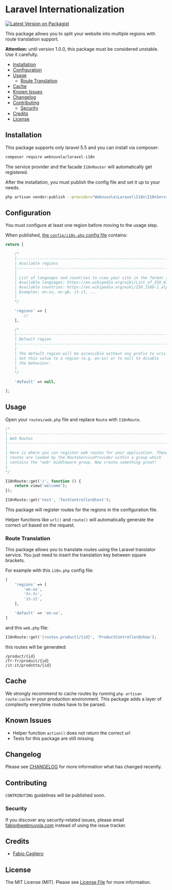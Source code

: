 # Laravel Internationalization
[![Latest Version on Packagist](https://img.shields.io/packagist/v/webnuvola/laravel-i18n.svg?style=flat-square)](https://github.com/webnuvola/laravel-i18n)

This package allows you to split your website into multiple regions with route translation support.

**Attention:** until version 1.0.0, this package must be considered unstable. Use it carefully.

* [Installation](#installation)
* [Configuration](#configuration)
* [Usage](#usage)
  * [Route Translation](#route-translation)
* [Cache](#cache)
* [Known Issues](#known-issues)
* [Changelog](#changelog)
* [Contributing](#contributing)
  * [Security](#security)
* [Credits](#credits)
* [License](#license)

## Installation
This package supports only laravel 5.5 and you can install via composer:

``` bash
composer require webnuvola/laravel-i18n
```

The service provider and the facade `I18nRouter` will automatically get registered.

After the installation, you must publish the config file and set it up to your needs.

```bash
php artisan vendor:publish --provider="Webnuvola\Laravel\I18n\I18nServiceProvider" --tag="config"
```

## Configuration
You must configure at least one region before moving to the usage step.

When published, [the `config/i18n.php` config file](config/i18n.php) contains:

```php
return [

    /*
    |--------------------------------------------------------------------------
    | Available regions
    |--------------------------------------------------------------------------
    |
    | List of languages and countries to view your site in the format {language}-{country}.
    | Available languages: https://en.wikipedia.org/wiki/List_of_ISO_639-1_codes
    | Available countries: https://en.wikipedia.org/wiki/ISO_3166-1_alpha-2
    | Examples: en-us, en-gb, it-it, ...
    |
    */

    'regions' => [
        //
    ],

    /*
    |--------------------------------------------------------------------------
    | Default region
    |--------------------------------------------------------------------------
    |
    | The default region will be accessible without any prefix to uris.
    | Set this value to a region (e.g. en-us) or to null to disable
    | the behaviour.
    |
    */

    'default' => null,

];
```

## Usage
Open your `routes/web.php` file and replace `Route` with `I18nRoute`.

```php
/*
|--------------------------------------------------------------------------
| Web Routes
|--------------------------------------------------------------------------
|
| Here is where you can register web routes for your application. These
| routes are loaded by the RouteServiceProvider within a group which
| contains the "web" middleware group. Now create something great!
|
*/

I18nRoute::get('/', function () {
    return view('welcome');
});

I18nRoute::get('test', 'TestController@test');
```

This package will register routes for the regions in the configuration file.

Helper functions like `url()` and `route()` will automatically generate the correct url
based on the request.

### Route Translation
This package allows you to translate routes using the Laravel translator service.
You just need to insert the translation key between square brackets.

For example with this `i18n.php` config file:

```php
[
    'regions' => [
        'en-us',
        'fr-fr',
        'it-it',
    ],
    
    'default' => 'en-us',
]
```

and this `web.php` file:

```php
I18nRoute::get('[routes.product]/{id}', 'ProductController@show');
```
this routes will be generated:
```text
/product/{id}
/fr-fr/produit/{id}
/it-it/prodotto/{id}
```

## Cache
We strongly recommend to cache routes by running `php artisan route:cache` in your production environment.
This package adds a layer of complexity everytime routes have to be parsed.

## Known Issues
* Helper function `action()` does not return the correct url
* Tests for this package are still missing

## Changelog
Please see [CHANGELOG](CHANGELOG.md) for more information what has changed recently.

## Contributing
`CONTRIBUTING` guidelines will be published soon.

### Security
If you discover any security-related issues, please email [fabio@webnuvola.com](mailto:fabio@webnuvola.com) instead of using the issue tracker.

## Credits
- [Fabio Cagliero](https://github.com/fab120)

## License
The MIT License (MIT). Please see [License File](LICENSE.md) for more information.